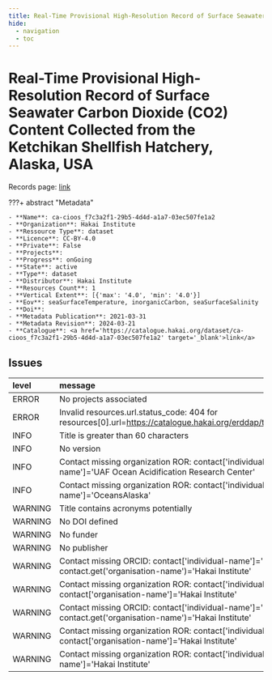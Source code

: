 ```yaml
---
title: Real-Time Provisional High-Resolution Record of Surface Seawater Carbon Dioxide (CO2) Content Collected from the Ketchikan Shellfish Hatchery, Alaska, USA
hide:
  - navigation
  - toc
---
```


# Real-Time Provisional High-Resolution Record of Surface Seawater Carbon Dioxide (CO2) Content Collected from the Ketchikan Shellfish Hatchery, Alaska, USA

Records page: <a href='https://catalogue.hakai.org/dataset/ca-cioos_f7c3a2f1-29b5-4d4d-a1a7-03ec507fe1a2' target='_blank'>link</a>

???+ abstract "Metadata"

    - **Name**: ca-cioos_f7c3a2f1-29b5-4d4d-a1a7-03ec507fe1a2 
    - **Organization**: Hakai Institute 
    - **Ressource Type**: dataset 
    - **Licence**: CC-BY-4.0 
    - **Private**: False 
    - **Projects**:  
    - **Progress**: onGoing 
    - **State**: active 
    - **Type**: dataset 
    - **Distributor**: Hakai Institute 
    - **Resources Count**: 1 
    - **Vertical Extent**: [{'max': '4.0', 'min': '4.0'}] 
    - **Eov**: seaSurfaceTemperature, inorganicCarbon, seaSurfaceSalinity 
    - **Doi**:  
    - **Metadata Publication**: 2021-03-31 
    - **Metadata Revision**: 2024-03-21 
    - **Catalogue**: <a href='https://catalogue.hakai.org/dataset/ca-cioos_f7c3a2f1-29b5-4d4d-a1a7-03ec507fe1a2' target='_blank'>link</a> 

<div id='map'></div>




## Issues
| level   | message                                                                                                                                 |
|:--------|:----------------------------------------------------------------------------------------------------------------------------------------|
| ERROR   | No projects associated                                                                                                                  |
| ERROR   | Invalid resources.url.status_code: 404 for resources[0].url=https://catalogue.hakai.org/erddap/tabledap/HakaiKetchikanBoL5min.html      |
| INFO    | Title is greater than 60 characters                                                                                                     |
| INFO    | No version                                                                                                                              |
| INFO    | Contact missing organization ROR:  contact['individual-name']='' contact['organisation-name']='UAF Ocean Acidification Research Center' |
| INFO    | Contact missing organization ROR:  contact['individual-name']='' contact['organisation-name']='OceansAlaska'                            |
| WARNING | Title contains acronyms potentially                                                                                                     |
| WARNING | No DOI defined                                                                                                                          |
| WARNING | No funder                                                                                                                               |
| WARNING | No publisher                                                                                                                            |
| WARNING | Contact missing ORCID: contact['individual-name']='Evans, Wiley' contact.get('organisation-name')='Hakai Institute'                     |
| WARNING | Contact missing organization ROR:  contact['individual-name']='Evans, Wiley' contact['organisation-name']='Hakai Institute'             |
| WARNING | Contact missing ORCID: contact['individual-name']='Evans, Wiley' contact.get('organisation-name')='Hakai Institute'                     |
| WARNING | Contact missing organization ROR:  contact['individual-name']='Evans, Wiley' contact['organisation-name']='Hakai Institute'             |
| WARNING | Contact missing organization ROR:  contact['individual-name']='' contact['organisation-name']='Hakai Institute'                         |


<script>
   document.addEventListener("DOMContentLoaded", function() {
    var map = L.map('map').setView([51.505, -125.09], 5);
    L.tileLayer('https://tile.openstreetmap.org/{z}/{x}/{y}.png', {
        maxZoom: 19,
        attribution: '&copy; <a href="http://www.openstreetmap.org/copyright">OpenStreetMap</a>'
    }).addTo(map);
    var geojsonFeature = {
        "type": "Feature",
        "properties": {
            "name" : "Real-Time Provisional High-Resolution Record of Surface Seawater Carbon Dioxide (CO2) Content Collected from the Ketchikan Shellfish Hatchery, Alaska, USA"
        },
        "geometry": {'type': 'Point', 'coordinates': [-131.5954, 55.315]}
    }
    L.geoJSON(geojsonFeature).addTo(map);
   })
</script>